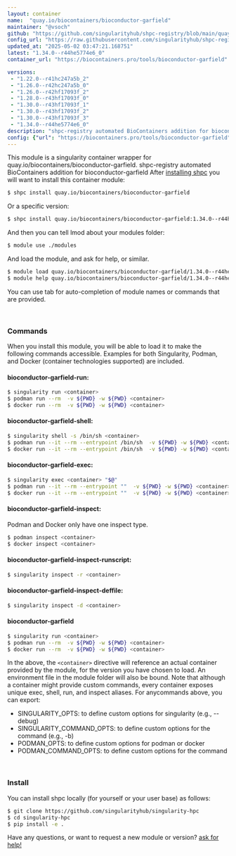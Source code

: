 ```yaml
---
layout: container
name:  "quay.io/biocontainers/bioconductor-garfield"
maintainer: "@vsoch"
github: "https://github.com/singularityhub/shpc-registry/blob/main/quay.io/biocontainers/bioconductor-garfield/container.yaml"
config_url: "https://raw.githubusercontent.com/singularityhub/shpc-registry/main/quay.io/biocontainers/bioconductor-garfield/container.yaml"
updated_at: "2025-05-02 03:47:21.168751"
latest: "1.34.0--r44he5774e6_0"
container_url: "https://biocontainers.pro/tools/bioconductor-garfield"

versions:
 - "1.22.0--r41hc247a5b_2"
 - "1.26.0--r42hc247a5b_0"
 - "1.26.0--r42hf17093f_2"
 - "1.28.0--r43hf17093f_0"
 - "1.30.0--r43hf17093f_1"
 - "1.30.0--r43hf17093f_2"
 - "1.30.0--r43hf17093f_3"
 - "1.34.0--r44he5774e6_0"
description: "shpc-registry automated BioContainers addition for bioconductor-garfield"
config: {"url": "https://biocontainers.pro/tools/bioconductor-garfield", "maintainer": "@vsoch", "description": "shpc-registry automated BioContainers addition for bioconductor-garfield", "latest": {"1.34.0--r44he5774e6_0": "sha256:553a5fa65e232cd8fda23976fff71b69c0758ee8d64891f21ba4f7203ff2c748"}, "tags": {"1.22.0--r41hc247a5b_2": "sha256:5ba919c6995637125ddc51ed4b9b17af730f1bc778557e2663611a3ffaed51b4", "1.26.0--r42hc247a5b_0": "sha256:5debbccbc9065d4ea9367300ecbc6e35caedc690e30b8eb699ea2c5e9f9d9dde", "1.26.0--r42hf17093f_2": "sha256:4580122bdbd2bd16a46c06d678f54496c334c6b44c3d73b83dde3f4f40fea26d", "1.28.0--r43hf17093f_0": "sha256:9b76fa5f3348d0d0450b62964f178bf29d7f132ebe5e69b28d936e278de0727f", "1.30.0--r43hf17093f_1": "sha256:f12f1a90a99e395a762f2e7a9450c1618594499d41b3b6ccf2e2ea943458acfa", "1.30.0--r43hf17093f_2": "sha256:2ea529a5d280a80ab4cad2126b2985e49b01763775eb7676fde726fe01b9c51d", "1.30.0--r43hf17093f_3": "sha256:3f0e497bc0243f3685cf112fde41c04ff38b83fe7ed74b7f46edee03416c763c", "1.34.0--r44he5774e6_0": "sha256:553a5fa65e232cd8fda23976fff71b69c0758ee8d64891f21ba4f7203ff2c748"}, "docker": "quay.io/biocontainers/bioconductor-garfield"}
---
```


This module is a singularity container wrapper for quay.io/biocontainers/bioconductor-garfield.
shpc-registry automated BioContainers addition for bioconductor-garfield
After [installing shpc](#install) you will want to install this container module:


```bash
$ shpc install quay.io/biocontainers/bioconductor-garfield
```

Or a specific version:

```bash
$ shpc install quay.io/biocontainers/bioconductor-garfield:1.34.0--r44he5774e6_0
```

And then you can tell lmod about your modules folder:

```bash
$ module use ./modules
```

And load the module, and ask for help, or similar.

```bash
$ module load quay.io/biocontainers/bioconductor-garfield/1.34.0--r44he5774e6_0
$ module help quay.io/biocontainers/bioconductor-garfield/1.34.0--r44he5774e6_0
```

You can use tab for auto-completion of module names or commands that are provided.

<br>

### Commands

When you install this module, you will be able to load it to make the following commands accessible.
Examples for both Singularity, Podman, and Docker (container technologies supported) are included.

#### bioconductor-garfield-run:

```bash
$ singularity run <container>
$ podman run --rm  -v ${PWD} -w ${PWD} <container>
$ docker run --rm  -v ${PWD} -w ${PWD} <container>
```

#### bioconductor-garfield-shell:

```bash
$ singularity shell -s /bin/sh <container>
$ podman run --it --rm --entrypoint /bin/sh  -v ${PWD} -w ${PWD} <container>
$ docker run --it --rm --entrypoint /bin/sh  -v ${PWD} -w ${PWD} <container>
```

#### bioconductor-garfield-exec:

```bash
$ singularity exec <container> "$@"
$ podman run --it --rm --entrypoint ""  -v ${PWD} -w ${PWD} <container> "$@"
$ docker run --it --rm --entrypoint ""  -v ${PWD} -w ${PWD} <container> "$@"
```

#### bioconductor-garfield-inspect:

Podman and Docker only have one inspect type.

```bash
$ podman inspect <container>
$ docker inspect <container>
```

#### bioconductor-garfield-inspect-runscript:

```bash
$ singularity inspect -r <container>
```

#### bioconductor-garfield-inspect-deffile:

```bash
$ singularity inspect -d <container>
```



#### bioconductor-garfield

```bash
$ singularity run <container>
$ podman run --rm  -v ${PWD} -w ${PWD} <container>
$ docker run --rm  -v ${PWD} -w ${PWD} <container>
```


In the above, the `<container>` directive will reference an actual container provided
by the module, for the version you have chosen to load. An environment file in the
module folder will also be bound. Note that although a container
might provide custom commands, every container exposes unique exec, shell, run, and
inspect aliases. For anycommands above, you can export:

 - SINGULARITY_OPTS: to define custom options for singularity (e.g., --debug)
 - SINGULARITY_COMMAND_OPTS: to define custom options for the command (e.g., -b)
 - PODMAN_OPTS: to define custom options for podman or docker
 - PODMAN_COMMAND_OPTS: to define custom options for the command

<br>

### Install

You can install shpc locally (for yourself or your user base) as follows:

```bash
$ git clone https://github.com/singularityhub/singularity-hpc
$ cd singularity-hpc
$ pip install -e .
```

Have any questions, or want to request a new module or version? [ask for help!](https://github.com/singularityhub/singularity-hpc/issues)